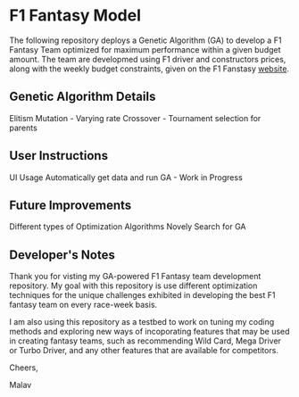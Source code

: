 # F1 Fantasy Model
The following repository deploys a Genetic Algorithm (GA) to develop a F1 Fantasy Team optimized for maximum performance within a given budget amount. The team are developmed using F1 driver and constructors prices, along with the weekly budget constraints, given on the F1 Fanstasy [website](https://fantasy.formula1.com/en/create-team).

## Genetic Algorithm Details
Elitism
Mutation - Varying rate
Crossover - Tournament selection for parents

## User Instructions
UI Usage
Automatically get data and run GA - Work in Progress

## Future Improvements
Different types of Optimization Algorithms
Novely Search for GA

## Developer's Notes
Thank you for visting my GA-powered F1 Fantasy team development repository. My goal with this repository is use different optimization techniques for the unique challenges exhibited in developing the best F1 fantasy team on every race-week basis. 

I am also using this repository as a testbed to work on tuning my coding methods and exploring new ways of incoporating features that may be used in creating fantasy teams, such as recommending Wild Card, Mega Driver or Turbo Driver, and any other features that are available for competitors.

Cheers, 

Malav